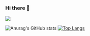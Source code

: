 ### Hi there 👋


![](https://komarev.com/ghpvc/?username=VinSyahputra&label=PROFILE+VIEWS)

![Anurag's GitHub stats](https://github-readme-stats.vercel.app/api?username=VinSyahputra&show_icons=true) [![Top Langs](https://github-readme-stats.vercel.app/api/top-langs/?username=VinSyahputra&layout=compact)](https://github.com/anuraghazra/github-readme-stats)

